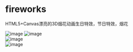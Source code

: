 # fireworks
HTML5+Canvas漂亮的3D烟花动画生日特效，节日特效，烟花

![image](https://camo.githubusercontent.com/9a3cf8f21fb90e8adbfdcaeda125879d862a6373/687474703a2f2f6d6d62697a2e717069632e636e2f6d6d62697a5f6a70672f6c4e6961683966715165306a4a516963344475727247336d586553487959615641614d38586962376962674956766e5557386e3648613939684f635a525156797a526a6963696233796e6b415a444d5556417156596c4e4236506c772f303f77785f666d743d6a706567) 
![image](https://camo.githubusercontent.com/7f2ea12f91589b711ed1aed14247902cfdad4621/687474703a2f2f6d6d62697a2e717069632e636e2f6d6d62697a5f6a70672f6c4e6961683966715165306a4a516963344475727247336d5865534879596156416135443269616e356a764d717861705a525449385642656169616a6a5a67784a475a7443504f583761387a65513771484e6a4b6667356b38772f303f77785f666d743d6a706567)  
![image](https://camo.githubusercontent.com/816a140c268895b345a925d59fc6d2a216a818c1/687474703a2f2f6d6d62697a2e717069632e636e2f6d6d62697a5f6a70672f6c4e6961683966715165306a4a516963344475727247336d586553487959615641617564664469617a346174414d30747a49417246426f323677316b324a58325534714763766963696145306f64714e754830595a4434334d6f672f303f77785f666d743d6a706567)  
![image](https://camo.githubusercontent.com/db7e541fba0042fd8e971ccfbdbeb1f70c0f41d2/687474703a2f2f6d6d62697a2e717069632e636e2f6d6d62697a5f6a70672f6c4e6961683966715165306a4a516963344475727247336d58655348795961564161536f7346613659794458696352567a67797769614945364c376c38644948394e6a34354355687a3953423439637030776f57596961436c31672f303f77785f666d743d6a706567)  
